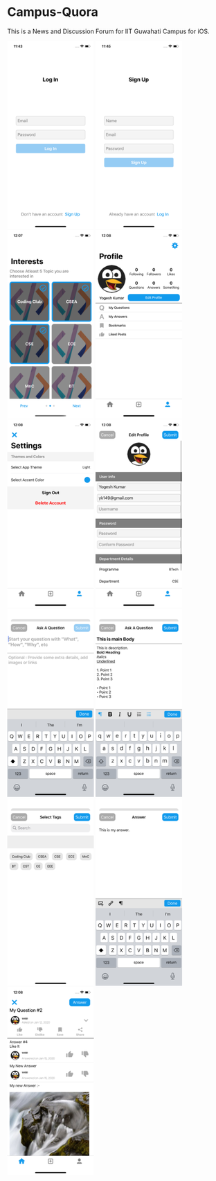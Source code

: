 # Campus-Quora
This is a News and Discussion Forum for IIT Guwahati Campus for iOS.

<p float="left">
<img src="Images/SS_1.png" width="200px">
<img src="Images/SS_2.png" width="200px">
<img src="Images/SS_7.png" width="200px">
<img src="Images/SS_10.png" width="200px">
<img src="Images/SS_11.png" width="200px">
<img src="Images/SS_12.png" width="200px">
<img src="Images/SS_17.png" width="200px">
<img src="Images/SS_19.png" width="200px">
<img src="Images/SS_20.png" width="200px">
<img src="Images/SS_16.png" width="200px">
<img src="Images/SS_13.png" width="200px">
</p>
